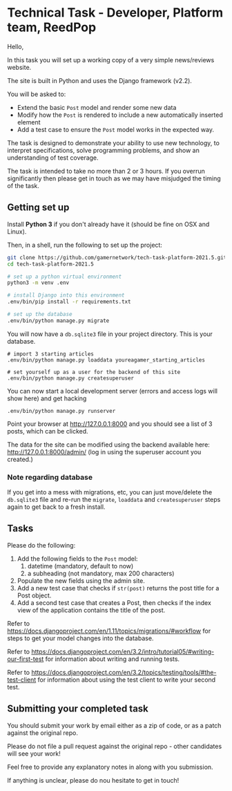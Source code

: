 # Technical Task - Developer, Platform team, ReedPop

Hello,

In this task you will set up a working copy of a very simple news/reviews website.

The site is built in Python and uses the Django framework (v2.2).

You will be asked to:

  - Extend the basic `Post` model and render some new data
  - Modify how the `Post` is rendered to include a new automatically inserted element
  - Add a test case to ensure the `Post` model works in the expected way.

The task is designed to demonstrate your ability to use new technology, to interpret specifications, solve programming problems, and show an understanding of test coverage.

The task is intended to take no more than 2 or 3 hours. If you overrun significantly then please get in touch as we may have misjudged the timing of the task.

## Getting set up

Install **Python 3** if you don't already have it (should be fine on OSX and Linux).

Then, in a shell, run the following to set up the project:

```bash
git clone https://github.com/gamernetwork/tech-task-platform-2021.5.git
cd tech-task-platform-2021.5

# set up a python virtual environment
python3 -m venv .env

# install Django into this environment
.env/bin/pip install -r requirements.txt

# set up the database
.env/bin/python manage.py migrate
```

You will now have a `db.sqlite3` file in your project directory. This is your database.

```
# import 3 starting articles
.env/bin/python manage.py loaddata youreagamer_starting_articles

# set yourself up as a user for the backend of this site
.env/bin/python manage.py createsuperuser
```

You can now start a local development server (errors and access logs will show here) and get hacking

```
.env/bin/python manage.py runserver
```

Point your browser at http://127.0.0.1:8000 and you should see a list of 3 posts, which can be clicked.

The data for the site can be modified using the backend available here: http://127.0.0.1:8000/admin/ (log in using the superuser account you created.)

### Note regarding database

If you get into a mess with migrations, etc, you can just move/delete the `db.sqlite3` file and re-run the `migrate`, `loaddata` and `createsuperuser` steps again to get back to a fresh install.

## Tasks

Please do the following:

  1. Add the following fields to the `Post` model:
     1. datetime (mandatory, default to now)
     2. a subheading (not mandatory, max 200 characters)
  2. Populate the new fields using the admin site.
  3. Add a new test case that checks if `str(post)` returns the post title for a Post object.
  4. Add a second test case that creates a Post, then checks if the index view of the application contains the title of the post.

Refer to https://docs.djangoproject.com/en/1.11/topics/migrations/#workflow for steps to get your model changes into the database.

Refer to https://docs.djangoproject.com/en/3.2/intro/tutorial05/#writing-our-first-test for information about writing and running tests.

Refer to https://docs.djangoproject.com/en/3.2/topics/testing/tools/#the-test-client for information about using the test client to write your second test.

## Submitting your completed task

You should submit your work by email either as a zip of code, or as a patch against the original repo.

Please do not file a pull request against the original repo - other candidates will see your work!

Feel free to provide any explanatory notes in along with you submission.

If anything is unclear, please do nou hesitate to get in touch!
